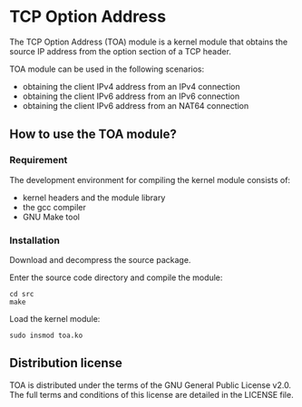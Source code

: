 # TCP Option Address

The TCP Option Address (TOA) module is a kernel module that obtains the source IP address from the option section of a TCP header.

TOA module can be used in the following scenarios:

- obtaining the client IPv4 address from an IPv4 connection
- obtaining the client IPv6 address from an IPv6 connection
- obtaining the client IPv6 address from an NAT64 connection

## How to use the TOA module?

### Requirement

The development environment for compiling the kernel module consists of:
- kernel headers and the module library
- the gcc compiler
- GNU Make tool

### Installation

Download and decompress the source package.

Enter the source code directory and compile the module:
```
cd src
make
```

Load the kernel module:
```
sudo insmod toa.ko
```

## Distribution license

TOA is distributed under the terms of the GNU General Public License v2.0. The full terms and conditions of this license are detailed in the LICENSE file.